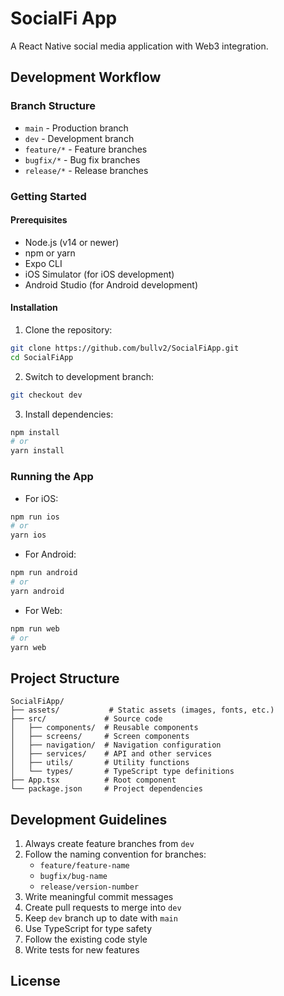 # SocialFi App

A React Native social media application with Web3 integration.

## Development Workflow

### Branch Structure

- `main` - Production branch
- `dev` - Development branch
- `feature/*` - Feature branches
- `bugfix/*` - Bug fix branches
- `release/*` - Release branches

### Getting Started

#### Prerequisites

- Node.js (v14 or newer)
- npm or yarn
- Expo CLI
- iOS Simulator (for iOS development)
- Android Studio (for Android development)

#### Installation

1. Clone the repository:
```bash
git clone https://github.com/bullv2/SocialFiApp.git
cd SocialFiApp
```

2. Switch to development branch:
```bash
git checkout dev
```

3. Install dependencies:
```bash
npm install
# or
yarn install
```

### Running the App

- For iOS:
```bash
npm run ios
# or
yarn ios
```

- For Android:
```bash
npm run android
# or
yarn android
```

- For Web:
```bash
npm run web
# or
yarn web
```

## Project Structure

```
SocialFiApp/
├── assets/           # Static assets (images, fonts, etc.)
├── src/             # Source code
│   ├── components/  # Reusable components
│   ├── screens/     # Screen components
│   ├── navigation/  # Navigation configuration
│   ├── services/    # API and other services
│   ├── utils/       # Utility functions
│   └── types/       # TypeScript type definitions
├── App.tsx          # Root component
└── package.json     # Project dependencies
```

## Development Guidelines

1. Always create feature branches from `dev`
2. Follow the naming convention for branches:
   - `feature/feature-name`
   - `bugfix/bug-name`
   - `release/version-number`
3. Write meaningful commit messages
4. Create pull requests to merge into `dev`
5. Keep `dev` branch up to date with `main`
6. Use TypeScript for type safety
7. Follow the existing code style
8. Write tests for new features

## License

 